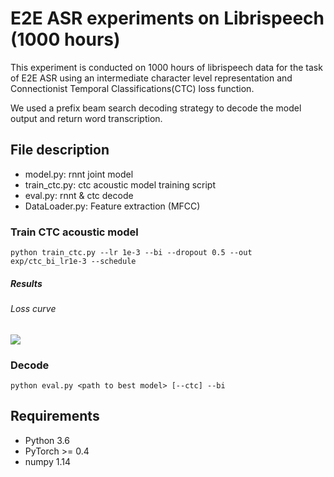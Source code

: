 # E2E ASR experiments on Librispeech (1000 hours) 
This experiment is conducted on 1000 hours of librispeech data for the task of E2E ASR using an intermediate character level representation and Connectionist Temporal Classifications(CTC) loss function.

We used a prefix beam search decoding strategy to decode the model output and return word transcription. 




## File description
* model.py: rnnt joint model
* train_ctc.py: ctc acoustic model training script
* eval.py: rnnt & ctc decode
* DataLoader.py: Feature extraction (MFCC) 





 



### Train CTC acoustic model
```
python train_ctc.py --lr 1e-3 --bi --dropout 0.5 --out exp/ctc_bi_lr1e-3 --schedule
```
##### Results
###### Loss curve
<img src="img/loss.png"/>


### Decode 
```
python eval.py <path to best model> [--ctc] --bi
```







## Requirements
* Python 3.6
* PyTorch >= 0.4
* numpy 1.14



